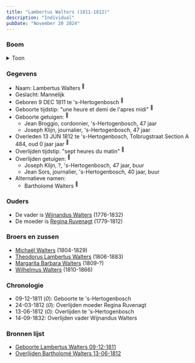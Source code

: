 ```yaml
---
title: "Lambertus Walters (1811-1812)"
description: "Individual"
pubDate: "November 20 2024"
---
```


### Boom
<details><summary>Toon</summary>

![test](https://www.plantuml.com/plantuml/svg/XP9TJy8m58Rl-ojEuC8haesXKq8GmIrgr1Zyu99qst5KkfRqT1f2-EzsCCL4XQisv-Czp-dR0LbkR5b8HdEX5jpm0XAUpdEZIvMDjDG6hE6AN0gLPJEH8QJ2f1AtTomMTWa55WaQseR8ea5jbmjaFrHJoObWnG1Wg4s6vcacqhb2ebwlu4Br-n2mDMD7yB0PHMpRqPY8DyLLLX9Ck7JIr01ESErvlkS3DACWFew7JdZrAb1cQ-Xr4vuifucsLcAt3tu8Dy-txWXFuFn75SrBAQTEUPeQJPHenrALT-0nUW3_D6Z34RMkq5YTeqeqfJF7LqEDCHUAmxXyHyLpkqDgEwHu60LHi1SfF8CNL58VvcbtuEvYx7ZyVJozxWTccL1vfTw6E1gw3g-puOezptFBDAN8PtQ9KkeFnxPczHEsMdK5gnVO1UfE5wXIeS--njtooc_xXoUX3zz-7lRc32wZKRMR_tktmqu5pjZxVr-63T3zca9-0W00)
</details>

### Gegevens
- Naam: Lambertus Walters <sup><a href="../s00294/" style="text-decoration:none" title="Geboorte Lambertus Walters 09-12-1811">:link:</a></sup>
- Geslacht: Mannelijk
- Geboren 9 DEC 1811 te 's-Hertogenbosch <sup><a href="../s00294/" style="text-decoration:none" title="Geboorte Lambertus Walters 09-12-1811">:link:</a></sup>
- Geboorte tijdstip: "une heure et demi de l'apres midi" <sup><a href="../s00294/" style="text-decoration:none" title="Geboorte Lambertus Walters 09-12-1811">:link:</a></sup>
- Geboorte getuigen: <sup><a href="../s00294/" style="text-decoration:none" title="Geboorte Lambertus Walters 09-12-1811">:link:</a></sup>
  - Jean Broggio, cordonnier, \'s-Hertogenbosch, 47 jaar
  - Joseph Klijn, journalier, \'s-Hertogenbosch, 47 jaar
- Overleden 13 JUN 1812 te 's-Hertogenbosch, Tolbrugstraat Section A 484, oud 0 jaar jaar <sup><a href="../s00172/" style="text-decoration:none" title="Overlijden Bartholomé Walters 13-06-1812">:link:</a></sup>
- Overlijden tijdstip: "sept heures du matin" <sup><a href="../s00172/" style="text-decoration:none" title="Overlijden Bartholomé Walters 13-06-1812">:link:</a></sup>
- Overlijden getuigen: <sup><a href="../s00172/" style="text-decoration:none" title="Overlijden Bartholomé Walters 13-06-1812">:link:</a></sup>
  - Joseph Klijn, \?, \'s-Hertogenbosch, 47 jaar, buur
  - Jean Sors, journalier, \'s-Hertogenbosch, 40 jaar, buur
- Alternatieve namen:
  - Bartholomé Walters <sup><a href="../s00172/" style="text-decoration:none" title="Overlijden Bartholomé Walters 13-06-1812">:link:</a></sup>

### Ouders
- De vader is [Wijnandus Walters](../i00101/) (1776-1832)
- De moeder is [Regina Ruvenagt](../i00102/) (1779-1812)

### Broers en zussen
- [Michaël Walters](../i00125/) (1804-1829)
- [Theodorus Lambertus Walters](../i00088/) (1806-1883)
- [Margarita Barbara Walters](../i00126/) (1809-?)
- [Wilhelmus Walters](../i00127/) (1810-1866)

### Chronologie
- 09-12-1811 (<i>0</i>): Geboorte te 's-Hertogenbosch
- 24-03-1812 (<i>0</i>): Overlijden moeder Regina Ruvenagt
- 13-06-1812 (<i>0</i>): Overlijden te 's-Hertogenbosch
- 14-09-1832: Overlijden vader Wijnandus Walters

### Bronnen lijst
- [Geboorte Lambertus Walters 09-12-1811](../s00294/)
- [Overlijden Bartholomé Walters 13-06-1812](../s00172/)